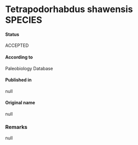Tetrapodorhabdus shawensis SPECIES
=======

#### Status
ACCEPTED

#### According to
Paleobiology Database

#### Published in
null

#### Original name
null

### Remarks
null
